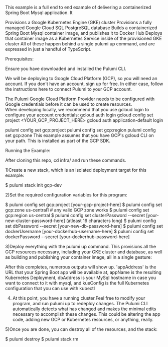 This example is a full end to end example of delivering a containerized Spring Boot Mysql application. It

Provisions a Google Kubernetes Engine (GKE) cluster
Provisions a fully managed Google Cloud SQL PostgreSQL database
Builds a containerized Spring Boot Mysql container image, and publishes it to Docker Hub
Deploys that container image as a Kubernetes Service inside of the provisioned GKE cluster
All of these happen behind a single pulumi up command, and are expressed in just a handful of TypeScript.

Prerequisites:

Ensure you have downloaded and installed the Pulumi CLI.

We will be deploying to Google Cloud Platform (GCP), so you will need an account. If you don't have an account, sign up for free. In either case, follow the instructions here to connect Pulumi to your GCP account.
 
The Pulumi Google Cloud Platform Provider needs to be configured with Google credentials before it can be used to create resources.                  
 When developing locally, we recommend that you use gcloud login to configure your account credentials:
 gcloud auth login
 gcloud config set project <YOUR_GCP_PROJECT_HERE>
 gcloud auth application-default login
 
 pulumi config set gcp:project <your-project-here>
 pulumi config set gcp:region <your-region-here>
 pulumi config set gcp:zone <your-zone-here>
This example assumes that you have GCP's gcloud CLI on your path. This is installed as part of the GCP SDK.


Running the Example:

After cloning this repo, cd infra/ and run these commands.

1)Create a new stack, which is an isolated deployment target for this example:

$ pulumi stack init gcp-dev


2)Set the required configuration variables for this program:

$ pulumi config set gcp:project [your-gcp-project-here]
$ pulumi config set gcp:zone us-central1 # any valid GCP zone works
$ pulumi config set gcp:region us-central
$ pulumi config set clusterPassword --secret [your-new-cluster-password-here]   (atleast 16 characters long)
$ pulumi config set dbPassword --secret [your-new-db-password-here]
$ pulumi config set dockerUsername [your-dockerhub-username-here]
$ pulumi config set dockerPassword --secret [your-dockerhub-password-here]

3)Deploy everything with the pulumi up command. 
This provisions all the GCP resources necessary, including your GKE cluster and database, as well as building and publishing your container image, all in a single gesture:

After this completes, numerous outputs will show up. 
'appAddress' is the URL that your Spring Boot app will be available at, appName is the resulting Kubernetes Deployment, dbAddress is your MySql hostname in case you want to connect to it with mysql, and kueConfig is the full Kubernetes configuration that you can use with kubectl

4) At this point, you have a running cluster.Feel free to modify your program, and run pulumi up to redeploy changes. The Pulumi CLI automatically detects what has changed and makes the minimal edits necessary to accomplish these changes. This could be altering the app code, adding new GCP or Kubernetes resources, or anything, really.


5)Once you are done, you can destroy all of the resources, and the stack:
  
$ pulumi destroy
$ pulumi stack rm
